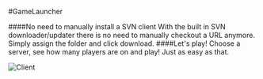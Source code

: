 #GameLauncher

####No need to manually install a SVN client
With the built in SVN downloader/updater there is no need to manually checkout a URL anymore. Simply assign the folder and click download.
####Let's play!
Choose a server, see how many players are on and play! Just as easy as that.

![Client](http://i.imgur.com/lZXaXX1.png)
